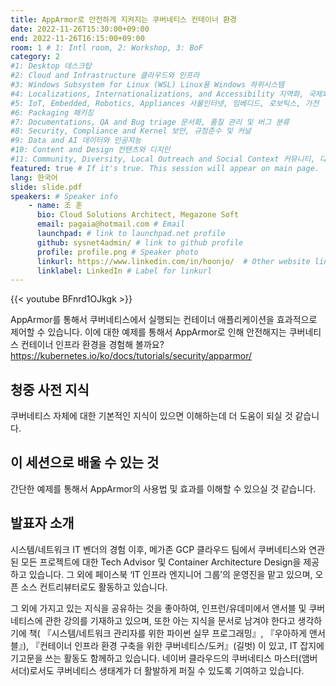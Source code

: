 ```yaml
---
title: AppArmor로 안전하게 지켜지는 쿠버네티스 컨테이너 환경
date: 2022-11-26T15:30:00+09:00
end: 2022-11-26T16:15:00+09:00
room: 1 # 1: Intl room, 2: Workshop, 3: BoF
category: 2
#1: Desktop 데스크탑
#2: Cloud and Infrastructure 클라우드와 인프라
#3: Windows Subsystem for Linux (WSL) Linux용 Windows 하위시스템
#4: Localizations, Internationalizations, and Accessibility 지역화, 국제화 및 접근성
#5: IoT, Embedded, Robotics, Appliances 사물인터넷, 임베디드, 로보틱스, 가전
#6: Packaging 패키징
#7: Documentations, QA and Bug triage 문서화, 품질 관리 및 버그 분류
#8: Security, Compliance and Kernel 보안, 규정준수 및 커널
#9: Data and AI 데이터와 인공지능
#10: Content and Design 컨텐츠와 디지인
#11: Community, Diversity, Local Outreach and Social Context 커뮤니티, 다양성, 지역 사회 협력과 사회적 관점
featured: true # If it's true. This session will appear on main page.
lang: 한국어
slide: slide.pdf
speakers: # Speaker info
    - name: 조 훈
      bio: Cloud Solutions Architect, Megazone Soft
      email: pagaia@hotmail.com # Email
      launchpad: # link to launchpad.net profile
      github: sysnet4admin/ # link to github profile
      profile: profile.png # Speaker photo
      linkurl: https://www.linkedin.com/in/hoonjo/  # Other website link url
      linklabel: LinkedIn # Label for linkurl
---
```


{{< youtube BFnrd1OJkgk >}}

AppArmor를 통해서 쿠버네티스에서 실행되는 컨테이너 애플리케이션을 효과적으로 제어할 수 있습니다.
이에 대한 예제를 통해서 AppArmor로 인해 안전해지는 쿠버네티스 컨테이너 인프라 환경을 경험해 볼까요?
https://kubernetes.io/ko/docs/tutorials/security/apparmor/

## 청중 사전 지식
쿠버네티스 자체에 대한 기본적인 지식이 있으면 이해하는데 더 도움이 되실 것 같습니다. 

## 이 세션으로 배울 수 있는 것
간단한 예제를 통해서 AppArmor의 사용법 및 효과를 이해할 수 있으실 것 같습니다. 

## 발표자 소개
시스템/네트워크 IT 벤더의 경험 이후, 메가존 GCP 클라우드 팀에서 쿠버네티스와 연관된 모든 프로젝트에 대한 Tech Advisor 및 Container Architecture Design을 제공하고 있습니다. 그 외에 페이스북 ‘IT 인프라 엔지니어 그룹’의 운영진을 맡고 있으며, 오픈 소스 컨트리뷰터로도 활동하고 있습니다. 

그 외에 가지고 있는 지식을 공유하는 것을 좋아하여, 인프런/유데미에서 앤서블 및 쿠버네티스에 관한 강의를 기재하고 있으며, 또한 아는 지식을 문서로 남겨야 한다고 생각하기에 책( 『시스템/네트워크 관리자를 위한 파이썬 실무 프로그래밍』, 『우아하게 앤서블』), 『컨테이너 인프라 환경 구축을 위한 쿠버네티스/도커』(길벗) 이 있고, IT 잡지에 기고문을 쓰는 활동도 함께하고 있습니다. 네이버 클라우드의 쿠버네티스 마스터(앰버서더)로서도 쿠버네티스 생태계가 더 활발하게 퍼질 수 있도록 기여하고 있습니다. 